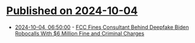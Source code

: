 # [Published on 2024-10-04](index.md)

* [2024-10-04, 06:50:00](https://soylentnews.org/article.pl?sid=24/10/03/046217&from=rss) - [FCC Fines Consultant Behind Deepfake Biden Robocalls With $6 Million Fine and Criminal Charges](https://soylentnews.org/article.pl?sid=24/10/03/046217&from=rss)
